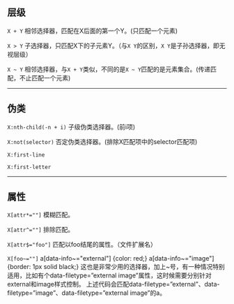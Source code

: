 ## 层级

`X + Y`
相邻选择器，匹配在X后面的第一个Y。(只匹配一个元素)

`X > Y`
子选择器，只匹配X下的子元素Y。（与`X Y`的区别，`X Y`是子孙选择器，即无视层级）

`X ~ Y`
相邻选择器，与`X + Y`类似，不同的是`X ~ Y`匹配的是元素集合。(传递匹配，不止匹配一个元素)

---

## 伪类

`X:nth-child(-n + i)`
子级伪类选择器。(前i项)

`X:not(selector)`
否定伪类选择器。(排除X匹配项中的selector匹配项)

`X:first-line`

`X:first-letter`

---

## 属性

`X[attr*=""]`
模糊匹配。

`X[attr^=""]`
排除匹配。

`X[attr$="foo"]`
匹配以foo结尾的属性。（文件扩展名）

`X[foo~=""]`
a[data-info~="external"] {color: red;}
a[data-info~="image"] {border: 1px solid black;}
这也是非常少用的选择器，加上~号，有一种情况特别适用，比如有个data-filetype=”external image”属性，这时候需要分别针对external和image样式控制。
上述代码会匹配data-filetype=”external”、data-filetype=”image”、data-filetype=”external image”的a。
